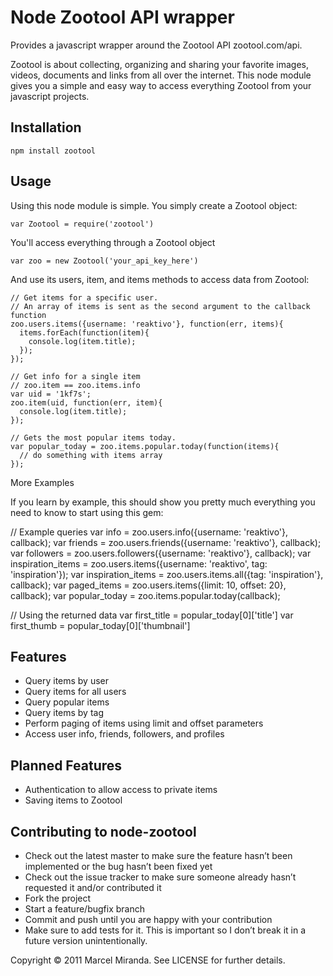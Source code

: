 Node Zootool API wrapper
========================

Provides a javascript wrapper around the Zootool API zootool.com/api.

Zootool is about collecting, organizing and sharing your favorite images, videos, documents and links from all over the internet. This node module gives you a simple and easy way to access everything Zootool from your javascript projects.


Installation
------------

    npm install zootool


Usage
-----

Using this node module is simple. You simply create a Zootool object:
    
    var Zootool = require('zootool')

You'll access everything through a Zootool object
    
    var zoo = new Zootool('your_api_key_here')

And use its users, item, and items methods to access data from Zootool:

    // Get items for a specific user. 
    // An array of items is sent as the second argument to the callback function
    zoo.users.items({username: 'reaktivo'}, function(err, items){
      items.forEach(function(item){
        console.log(item.title);
      });
    });

    // Get info for a single item
    // zoo.item == zoo.items.info    
    var uid = '1kf7s';
    zoo.item(uid, function(err, item){
      console.log(item.title);
    });

    // Gets the most popular items today.
    var popular_today = zoo.items.popular.today(function(items){
      // do something with items array
    });

More Examples

If you learn by example, this should show you pretty much everything you need to know to start using this gem:


// Example queries
var info = zoo.users.info({username: 'reaktivo'}, callback);
var friends = zoo.users.friends({username: 'reaktivo'}, callback);
var followers = zoo.users.followers({username: 'reaktivo'}, callback);
var inspiration_items = zoo.users.items({username: 'reaktivo', tag: 'inspiration'});
var inspiration_items = zoo.users.items.all({tag: 'inspiration'}, callback);
var paged_items = zoo.users.items({limit: 10, offset: 20}, callback);
var popular_today = zoo.items.popular.today(callback);

// Using the returned data
var first_title = popular_today[0]['title']
var first_thumb = popular_today[0]['thumbnail']

Features
--------

 - Query items by user
 - Query items for all users
 - Query popular items
 - Query items by tag
 - Perform paging of items using limit and offset parameters
 - Access user info, friends, followers, and profiles

Planned Features
----------------

 - Authentication to allow access to private items
 - Saving items to Zootool

Contributing to node-zootool
----------------------------

 - Check out the latest master to make sure the feature hasn’t been implemented or the bug hasn’t been fixed yet
 - Check out the issue tracker to make sure someone already hasn’t requested it and/or contributed it
 - Fork the project
 - Start a feature/bugfix branch
 - Commit and push until you are happy with your contribution
 - Make sure to add tests for it. This is important so I don’t break it in a future version unintentionally.


Copyright © 2011 Marcel Miranda. See LICENSE for further details.